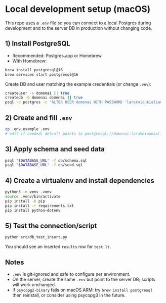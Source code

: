 # Local development setup (macOS)

This repo uses a `.env` file so you can connect to a local Postgres during development and to the server DB in production without changing code.

## 1) Install PostgreSQL
- Recommended: Postgres.app or Homebrew
- With Homebrew:

```bash
brew install postgresql@16
brew services start postgresql@16
```

Create DB and user matching the example credentials (or change `.env`):

```bash
createuser -s domenai || true
createdb -O domenai domenai || true
psql -d postgres -c "ALTER USER domenai WITH PASSWORD 'larakniaukialiauliau';"
```

## 2) Create and fill `.env`

```bash
cp .env.example .env
# edit if needed; default points to postgresql://domenai:larakniaukialiauliau@localhost:5432/domenai
```

## 3) Apply schema and seed data

```bash
psql "$DATABASE_URL" -f db/schema.sql
psql "$DATABASE_URL" -f db/seed.sql
```

## 4) Create a virtualenv and install dependencies

```bash
python3 -m venv .venv
source .venv/bin/activate
pip install -U pip
pip install -r requirements.txt
pip install python-dotenv
```

## 5) Test the connection/script

```bash
python src/db_test_insert.py
```

You should see an inserted `results` row for `test.lt`.

## Notes
- `.env` is git-ignored and safe to configure per environment.
- On the server, create the same `.env` but point to the server DB; scripts will work unchanged.
- If `psycopg2-binary` fails on macOS ARM: try `brew install postgresql` then reinstall, or consider using psycopg3 in the future.
